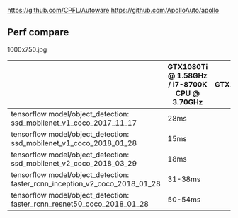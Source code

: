 https://github.com/CPFL/Autoware
https://github.com/ApolloAuto/apollo


## Perf compare


1000x750.jpg

|   | GTX1080Ti @ 1.58GHz / i7-8700K CPU @ 3.70GHz | GTX1080Ti | GTX1070 | Drive PX2 |
|---|---|---|---|---|
| tensorflow model/object_detection: ssd_mobilenet_v1_coco_2017_11_17 | 28ms |   |   |   |
| tensorflow model/object_detection: ssd_mobilenet_v1_coco_2018_01_28 | 15ms |   |   |   |
| tensorflow model/object_detection: ssd_mobilenet_v2_coco_2018_03_29 | 18ms |   |   |   |
| tensorflow model/object_detection: faster_rcnn_inception_v2_coco_2018_01_28 | 31-38ms |   |   |   |
| tensorflow model/object_detection: faster_rcnn_resnet50_coco_2018_01_28 | 50-54ms |   |   |   |



